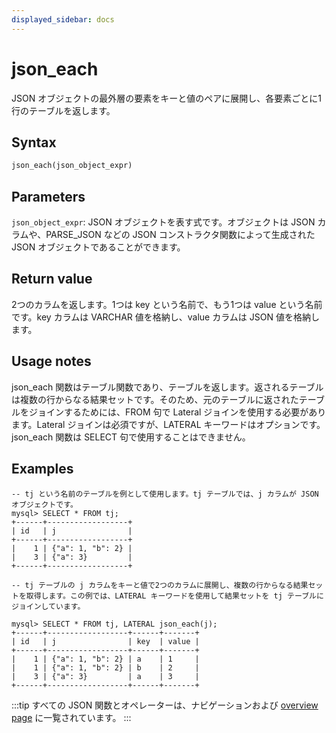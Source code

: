```yaml
---
displayed_sidebar: docs
---
```


# json_each

JSON オブジェクトの最外層の要素をキーと値のペアに展開し、各要素ごとに1行のテーブルを返します。

## Syntax

```Haskell
json_each(json_object_expr)
```

## Parameters

`json_object_expr`: JSON オブジェクトを表す式です。オブジェクトは JSON カラムや、PARSE_JSON などの JSON コンストラクタ関数によって生成された JSON オブジェクトであることができます。

## Return value

2つのカラムを返します。1つは key という名前で、もう1つは value という名前です。key カラムは VARCHAR 値を格納し、value カラムは JSON 値を格納します。

## Usage notes

json_each 関数はテーブル関数であり、テーブルを返します。返されるテーブルは複数の行からなる結果セットです。そのため、元のテーブルに返されたテーブルをジョインするためには、FROM 句で Lateral ジョインを使用する必要があります。Lateral ジョインは必須ですが、LATERAL キーワードはオプションです。json_each 関数は SELECT 句で使用することはできません。

## Examples

```plaintext
-- tj という名前のテーブルを例として使用します。tj テーブルでは、j カラムが JSON オブジェクトです。
mysql> SELECT * FROM tj;
+------+------------------+
| id   | j                |
+------+------------------+
|    1 | {"a": 1, "b": 2} |
|    3 | {"a": 3}         |
+------+------------------+

-- tj テーブルの j カラムをキーと値で2つのカラムに展開し、複数の行からなる結果セットを取得します。この例では、LATERAL キーワードを使用して結果セットを tj テーブルにジョインしています。

mysql> SELECT * FROM tj, LATERAL json_each(j);
+------+------------------+------+-------+
| id   | j                | key  | value |
+------+------------------+------+-------+
|    1 | {"a": 1, "b": 2} | a    | 1     |
|    1 | {"a": 1, "b": 2} | b    | 2     |
|    3 | {"a": 3}         | a    | 3     |
+------+------------------+------+-------+
```

:::tip
すべての JSON 関数とオペレーターは、ナビゲーションおよび [overview page](../overview-of-json-functions-and-operators.md) に一覧されています。
:::